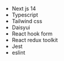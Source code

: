 - Next js 14
- Typescript
- Tailwind css
- Daisyui
- React hook form
- React redux toolkit
- Jest
- eslint
